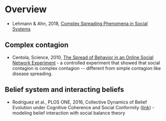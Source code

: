 # Overview

- Lehmann & Ahn, 2018, [Complex Spreading Phenomena in Social Systems](https://socialcontagionbook.github.io/)

## Complex contagion

- Centola, Science, 2010, [The Spread of Behavior in an Online Social Network Experiment](https://science.sciencemag.org/content/329/5996/1194.abstract) - a controlled experiment that showed that social contagion is complex contagion -- different from simple contagion like disease spreading. 

## Belief system and interacting beliefs

- Rodriguez et al., PLOS ONE, 2016, Collective Dynamics of Belief Evolution under Cognitive Coherence and Social Conformity ([link](https://journals.plos.org/plosone/article?id=10.1371/journal.pone.0165910)) - modeling belief interaction with social balance theory
